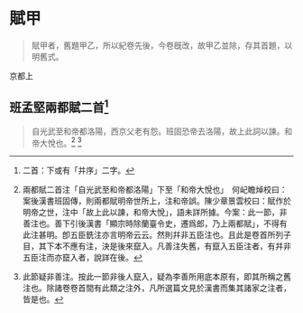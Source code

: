 # 賦甲

> <span class="n">賦甲者，舊題甲乙，所以紀卷先後，今卷旣改，故甲乙並除，存其首題，以明舊式。</span>

京都上

## 班孟堅兩都賦二首[^z1]

> <span class="n">自光武至和帝都洛陽，西京父老有怨。班固恐帝去洛陽，故上此詞以諫。和帝大悅也。[^1] [^z2]</span>

[^1]: 兩都賦二首注「自光武至和帝都洛陽」下至「和帝大悅也」　何屺瞻焯校曰：案後漢書班固傳，則兩都賦明帝世所上，注和帝誤。陳少章景雲校曰：賦作於明帝之世，注中「故上此以諫，和帝大悅」，語未詳所據。今案：此一節，非善注也。善下引後漢書「顯宗時除蘭臺令史，遷爲郎，乃上兩都賦」，不得有此注甚明。卽五臣銑注亦言明帝云云。然則幷非五臣注也。且此是卷首所列子目，其下本不應有注，決是後來竄入。凡善注失舊，有竄入五臣注者，有幷非五臣注而亦竄入者，說詳在後。

[^z1]: 二首：下或有「并序」二字。
[^z2]: 此節疑非善注。按此一節非後人竄入，疑為李善所用底本原有，即其所稱之舊注也。除諸卷卷首間有此類之注外，凡所選篇文見於漢書而集其諸家之注者，皆是也。
